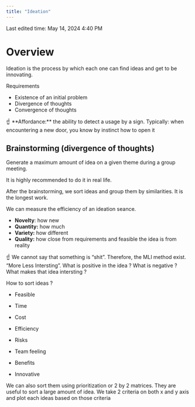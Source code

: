 ```yaml
---
title: "Ideation"
---
```

Last edited time: May 14, 2024 4:40 PM

# Overview

Ideation is the process by which each one can find ideas and get to be innovating.

Requirements

- Existence of an initial problem
- Divergence of thoughts
- Convergence of thoughts

<aside>
☝ **Affordance:** the ability to detect a usage by a sign.
Typically: when encountering a new door, you know by instinct how to open it

</aside>

## Brainstorming (divergence of thoughts)

Generate a maximum amount of idea on a given theme during a group meeting.

It is highly recommended to do it in real life.

After the brainstorming, we sort ideas and group them by similarities. It is the longest work.

We can measure the efficiency of an ideation seance.

- **Novelty**: how new
- **Quantity:** how much
- **Variety:** how different
- **Quality:** how close from requirements and feasible the idea is from reality

<aside>
☝ We cannot say that something is “shit”. Therefore, the MLI method exist. “More Less Intersting”. What is positive in the idea ? What is negative ? What makes that idea intersting ?

</aside>

How to sort ideas ?

- Feasible
- Time
- Cost
- Efficiency

- Risks
- Team feeling
- Benefits
- Innovative

We can also sort them using prioritization or 2 by 2 matrices. They are useful to sort a large amount of idea. We take 2 criteria on both x and y axis and plot each ideas based on those criteria
